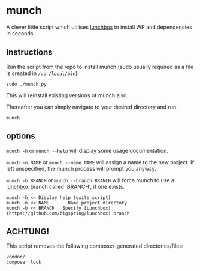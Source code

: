 munch
=====

A clever little script which utilises [lunchbox](https://github.com/bigspring/lunchbox) to install WP and dependencies in seconds.

instructions
------------

Run the script from the repo to install munch (sudo usually required as a file is created in `/usr/local/bin`):
```
sudo ./munch.py
```
This will reinstall existing versions of munch also.

Thereafter you can simply navigate to your desired directory and run:
```
munch
```

options
-------

`munch -h` or `munch --help` will display some usage documentation.

`munch -n NAME` or `munch --name NAME` will assign a name to the new project. If left unspecified, the munch process will prompt you anyway.

`munch -b BRANCH` or `munch --branch BRANCH` will force munch to use a [lunchbox](https://github.com/bigspring/lunchbox) branch called 'BRANCH', if one exists.

```
munch -h << Display help (exits script)
munch -n << NAME       Name project directory
munch -b << BRANCH   Specify [Lunchbox](https://github.com/bigspring/lunchbox) branch
```

ACHTUNG!
--------

This script removes the following composer-generated directories/files:
```
vendor/
composer.lock
```
